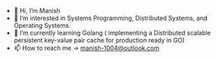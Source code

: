 - 👋 Hi, I’m Manish
- 👀 I’m interested in Systems Programming, Distributed Systems, and Operating Systems.
- 🌱 I’m currently learning Golang ( implementing a Distributed scalable persistent key-value pair cache for production ready in GO)
- 📫 How to reach me -> manish-1004@outlook.com

<!---
gods-mack/gods-mack is a ✨ special ✨ repository because its `README.md` (this file) appears on your GitHub profile.
You can click the Preview link to take a look at your changes.
--->
